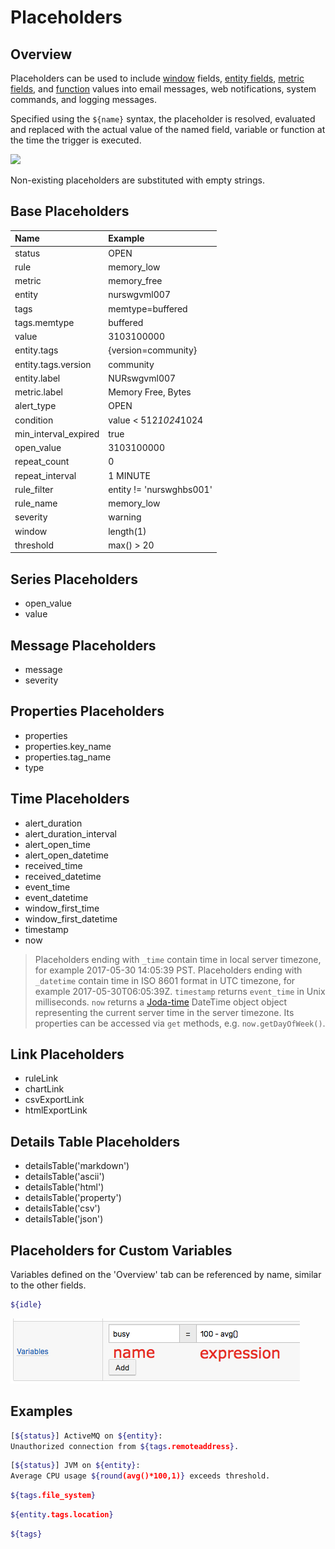 # Placeholders

## Overview

Placeholders can be used to include [window](window.md) fields, [entity fields](../api/meta/entity/list.md#fields), [metric fields](../api/meta/metric/list.md#fields), and [function](functions.md) values into email messages, web notifications, system commands, and logging messages.

Specified using the `${name}` syntax, the placeholder is resolved, evaluated and replaced with the actual value of the named field, variable or function at the time the trigger is executed.

![](images/placeholders.png)

Non-existing placeholders are substituted with empty strings.

## Base Placeholders

**Name**|**Example**
:---|:---
status | OPEN
rule | memory_low
metric | memory_free
entity | nurswgvml007
tags | memtype=buffered
tags.memtype | buffered
value | 3103100000
entity.tags | {version=community}
entity.tags.version | community
entity.label | NURswgvml007
metric.label | Memory Free, Bytes
alert_type | OPEN
condition | value < 512*1024*1024
min_interval_expired | true
open_value | 3103100000
repeat_count | 0
repeat_interval | 1 MINUTE
rule_filter | entity != 'nurswghbs001'
rule_name | memory_low
severity | warning
window | length(1)
threshold | max() > 20

## Series Placeholders

* open_value
* value

## Message Placeholders

* message
* severity

## Properties Placeholders

* properties
* properties.key_name
* properties.tag_name
* type

## Time Placeholders

* alert_duration
* alert_duration_interval
* alert_open_time
* alert_open_datetime
* received_time
* received_datetime
* event_time
* event_datetime
* window_first_time
* window_first_datetime
* timestamp
* now

> Placeholders ending with `_time` contain time in local server timezone, for example 2017-05-30 14:05:39 PST.
> Placeholders ending with `_datetime` contain time in ISO 8601 format in UTC timezone, for example 2017-05-30T06:05:39Z.
> `timestamp` returns `event_time` in Unix milliseconds.
> `now` returns a [Joda-time](http://joda-time.sourceforge.net/apidocs/org/joda/time/DateTime.html) DateTime object object representing the current server time in the server timezone. Its properties can be accessed via `get` methods, e.g. `now.getDayOfWeek()`.

## Link Placeholders

* ruleLink
* chartLink
* csvExportLink
* htmlExportLink

## Details Table Placeholders

* detailsTable('markdown')
* detailsTable('ascii')
* detailsTable('html')
* detailsTable('property')
* detailsTable('csv')
* detailsTable('json')

## Placeholders for Custom Variables

Variables defined on the 'Overview' tab can be referenced by name, similar to the other fields.

```sh
${idle}
```

![](images/variables.png)

## Examples

```sh
[${status}] ActiveMQ on ${entity}:
Unauthorized connection from ${tags.remoteaddress}.
```

```sh
[${status}] JVM on ${entity}:
Average CPU usage ${round(avg()*100,1)} exceeds threshold.
```

```sh
${tags.file_system}
```

```sh
${entity.tags.location}
```

```sh
${tags}
```
